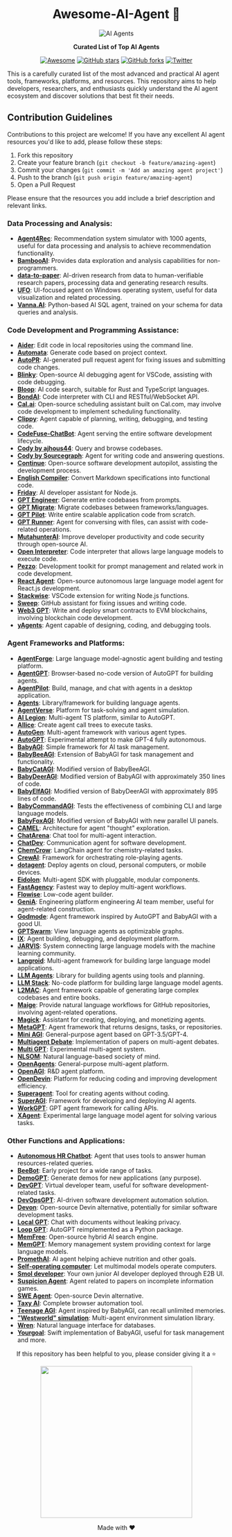 <div align="center">

# Awesome-AI-Agent 🤖
  
![AI Agents](https://github.com/sindresorhus/awesome/raw/main/media/logo.svg)

**Curated List of Top AI Agents**

[![Awesome](https://awesome.re/badge.svg)](https://awesome.re)
[![GitHub stars](https://img.shields.io/github/stars/huer-hu/Awesome-AI-Agent?style=social)](https://github.com/huer-hu/Awesome-AI-Agent/stargazers)
[![GitHub forks](https://img.shields.io/github/forks/huer-hu/Awesome-AI-Agent?style=social)](https://github.com/huer-hu/Awesome-AI-Agent/network/members)
[![Twitter](https://img.shields.io/twitter/url?style=social&url=https%3A%2F%2Fgithub.com%2Fxinouyang%2FAwesome-AI-Agent)](https://twitter.com/intent/tweet?text=Check%20out%20this%20awesome%20list%20of%20AI%20Agents!&url=https://github.com/huer-hu/Awesome-AI-Agent)

</div>

This is a carefully curated list of the most advanced and practical AI agent tools, frameworks, platforms, and resources. This repository aims to help developers, researchers, and enthusiasts quickly understand the AI agent ecosystem and discover solutions that best fit their needs.

## Contribution Guidelines

Contributions to this project are welcome! If you have any excellent AI agent resources you'd like to add, please follow these steps:

1. Fork this repository
2. Create your feature branch (`git checkout -b feature/amazing-agent`)
3. Commit your changes (`git commit -m 'Add an amazing agent project'`)
4. Push to the branch (`git push origin feature/amazing-agent`)
5. Open a Pull Request

Please ensure that the resources you add include a brief description and relevant links.

### Data Processing and Analysis:

- **[Agent4Rec](https://github.com/LehengTHU/Agent4Rec)**: Recommendation system simulator with 1000 agents, useful for data processing and analysis to achieve recommendation functionality.
- **[BambooAI](https://github.com/pgalko/BambooAI)**: Provides data exploration and analysis capabilities for non-programmers.
- **[data-to-paper](https://github.com/Technion-Kishony-lab/data-to-paper)**: AI-driven research from data to human-verifiable research papers, processing data and generating research results.
- **[UFO](https://github.com/microsoft/UFO)**: UI-focused agent on Windows operating system, useful for data visualization and related processing.
- **[Vanna.AI](https://vanna.ai/)**: Python-based AI SQL agent, trained on your schema for data queries and analysis.

### Code Development and Programming Assistance:
- **[Aider](https://github.com/paul-gauthier/aider)**: Edit code in local repositories using the command line.
- **[Automata](https://github.com/emrgnt-cmplxty/automata)**: Generate code based on project context.
- **[AutoPR](https://github.com/irgolic/AutoPR)**: AI-generated pull request agent for fixing issues and submitting code changes.
- **[Blinky](https://github.com/seahyinghang8/blinky)**: Open-source AI debugging agent for VSCode, assisting with code debugging.
- **[Bloop](https://bloop.ai/)**: AI code search, suitable for Rust and TypeScript languages.
- **[BondAI](https://bondai.dev/)**: Code interpreter with CLI and RESTful/WebSocket API.
- **[Cal.ai](https://cal.ai/)**: Open-source scheduling assistant built on Cal.com, may involve code development to implement scheduling functionality.
- **[Clippy](https://github.com/ennucore/clippy)**: Agent capable of planning, writing, debugging, and testing code.
- **[CodeFuse-ChatBot](https://github.com/codefuse-ai/codefuse-chatbot)**: Agent serving the entire software development lifecycle.
- **[Cody by ajhous44](https://github.com/ajhous44/cody)**: Query and browse codebases.
- **[Cody by Sourcegraph](https://docs.sourcegraph.com/cody)**: Agent for writing code and answering questions.
- **[Continue](https://continue.dev/)**: Open-source software development autopilot, assisting the development process.
- **[English Compiler](https://github.com/uilicious/english-compiler)**: Convert Markdown specifications into functional code.
- **[Friday](https://github.com/amirrezasalimi/friday/)**: AI developer assistant for Node.js.
- **[GPT Engineer](https://gptengineer.app/)**: Generate entire codebases from prompts.
- **[GPT Migrate](https://github.com/0xpayne/gpt-migrate)**: Migrate codebases between frameworks/languages.
- **[GPT Pilot](https://github.com/Pythagora-io/gpt-pilot)**: Write entire scalable application code from scratch.
- **[GPT Runner](https://github.com/nicepkg/gpt-runner)**: Agent for conversing with files, can assist with code-related operations.
- **[MutahunterAI](https://github.com/codeintegrity-ai/mutahunter)**: Improve developer productivity and code security through open-source AI.
- **[Open Interpreter](https://openinterpreter.com/)**: Code interpreter that allows large language models to execute code.
- **[Pezzo](https://www.pezzo.ai/)**: Development toolkit for prompt management and related work in code development.
- **[React Agent](https://reactagent.io/)**: Open-source autonomous large language model agent for React.js development.
- **[Stackwise](https://github.com/stackwiseai/stackwise)**: VSCode extension for writing Node.js functions.
- **[Sweep](https://sweep.dev/)**: GitHub assistant for fixing issues and writing code.
- **[Web3 GPT](https://w3gpt.ai/)**: Write and deploy smart contracts to EVM blockchains, involving blockchain code development.
- **[yAgents](https://github.com/yeagerai/yeagerai-agent)**: Agent capable of designing, coding, and debugging tools.

### Agent Frameworks and Platforms:
- **[AgentForge](https://github.com/DataBassGit/AgentForge)**: Large language model-agnostic agent building and testing platform.
- **[AgentGPT](https://agentgpt.reworkd.ai/)**: Browser-based no-code version of AutoGPT for building agents.
- **[AgentPilot](https://github.com/jbexta/AgentPilot)**: Build, manage, and chat with agents in a desktop application.
- **[Agents](https://github.com/aiwaves-cn/agents)**: Library/framework for building language agents.
- **[AgentVerse](https://github.com/OpenBMB/AgentVerse)**: Platform for task-solving and agent simulation.
- **[AI Legion](https://github.com/eumemic/ai-legion)**: Multi-agent TS platform, similar to AutoGPT.
- **[AIlice](https://github.com/myshell-ai/AIlice)**: Create agent call trees to execute tasks.
- **[AutoGen](https://github.com/microsoft/autogen)**: Multi-agent framework with various agent types.
- **[AutoGPT](https://agpt.co/?utm_source=awesome-ai-agents)**: Experimental attempt to make GPT-4 fully autonomous.
- **[BabyAGI](https://github.com/yoheinakajima/babyagi)**: Simple framework for AI task management.
- **[BabyBeeAGI](https://yoheinakajima.com/babybeeagi-task-management-and-functionality-expansion-on-top-of-babyagi/)**: Extension of BabyAGI for task management and functionality.
- **[BabyCatAGI](https://replit.com/@YoheiNakajima/BabyCatAGI)**: Modified version of BabyBeeAGI.
- **[BabyDeerAGI](https://twitter.com/yoheinakajima/status/1666313838868992001)**: Modified version of BabyAGI with approximately 350 lines of code.
- **[BabyElfAGI](https://twitter.com/yoheinakajima/status/1678443482866933760)**: Modified version of BabyDeerAGI with approximately 895 lines of code.
- **[BabyCommandAGI](https://github.com/saten-private/BabyCommandAGI)**: Tests the effectiveness of combining CLI and large language models.
- **[BabyFoxAGI](https://github.com/yoheinakajima/babyagi/tree/main/classic/babyfoxagi)**: Modified version of BabyAGI with new parallel UI panels.
- **[CAMEL](https://github.com/camel-ai/camel)**: Architecture for agent "thought" exploration.
- **[ChatArena](https://www.chatarena.org/)**: Chat tool for multi-agent interaction.
- **[ChatDev](https://github.com/OpenBMB/ChatDev)**: Communication agent for software development.
- **[ChemCrow](https://github.com/ur-whitelab/chemcrow-public)**: LangChain agent for chemistry-related tasks.
- **[CrewAI](https://github.com/joaomdmoura/crewai)**: Framework for orchestrating role-playing agents.
- **[dotagent](https://github.com/dot-agent/dotagent)**: Deploy agents on cloud, personal computers, or mobile devices.
- **[Eidolon](https://eidolonai.com/)**: Multi-agent SDK with pluggable, modular components.
- **[FastAgency](https://fastagency.ai/latest/)**: Fastest way to deploy multi-agent workflows.
- **[Flowise](https://flowiseai.com/)**: Low-code agent builder.
- **[GeniA](https://github.com/genia-dev/GeniA)**: Engineering platform engineering AI team member, useful for agent-related construction.
- **[Godmode](https://godmode.space/)**: Agent framework inspired by AutoGPT and BabyAGI with a good UI.
- **[GPTSwarm](https://gptswarm.org/)**: View language agents as optimizable graphs.
- **[IX](https://github.com/kreneskyp/ix)**: Agent building, debugging, and deployment platform.
- **[JARVIS](https://github.com/microsoft/JARVIS)**: System connecting large language models with the machine learning community.
- **[Langroid](https://github.com/langroid/langroid)**: Multi-agent framework for building large language model applications.
- **[LLM Agents](https://github.com/mpaepper/llm_agents)**: Library for building agents using tools and planning.
- **[LLM Stack](https://llmstack.ai/)**: No-code platform for building large language model agents.
- **[L2MAC](https://github.com/samholt/l2mac)**: Agent framework capable of generating large complex codebases and entire books.
- **[Maige](https://maige.app)**: Provide natural language workflows for GitHub repositories, involving agent-related operations.
- **[Magick](https://www.magickml.com/)**: Assistant for creating, deploying, and monetizing agents.
- **[MetaGPT](https://github.com/geekan/MetaGPT)**: Agent framework that returns designs, tasks, or repositories.
- **[Mini AGI](https://github.com/muellerberndt/mini-agi)**: General-purpose agent based on GPT-3.5/GPT-4.
- **[Multiagent Debate](https://github.com/composable-models/llm_multiagent_debate)**: Implementation of papers on multi-agent debates.
- **[Multi GPT](https://github.com/rumpfmax/Multi-GPT)**: Experimental multi-agent system.
- **[NLSOM](https://github.com/mczhuge/NLSOM)**: Natural language-based society of mind.
- **[OpenAgents](https://github.com/xlang-ai/OpenAgents)**: General-purpose multi-agent platform.
- **[OpenAGI](https://github.com/agiresearch/OpenAGI)**: R&D agent platform.
- **[OpenDevin](https://github.com/OpenDevin/OpenDevin)**: Platform for reducing coding and improving development efficiency.
- **[Superagent](https://www.superagent.sh/)**: Tool for creating agents without coding.
- **[SuperAGI](https://superagi.com/)**: Framework for developing and deploying AI agents.
- **[WorkGPT](https://github.com/team-openpm/workgpt)**: GPT agent framework for calling APIs.
- **[XAgent](https://github.com/OpenBMB/XAgent)**: Experimental large language model agent for solving various tasks.

### Other Functions and Applications:
- **[Autonomous HR Chatbot](https://github.com/stepanogil/autonomous-hr-chatbot)**: Agent that uses tools to answer human resources-related queries.
- **[BeeBot](https://github.com/AutoPackAI/beebot)**: Early project for a wide range of tasks.
- **[DemoGPT](https://github.com/melih-unsal/DemoGPT)**: Generate demos for new applications (any purpose).
- **[DevGPT](https://github.com/jina-ai/dev-gpt)**: Virtual developer team, useful for software development-related tasks.
- **[DevOpsGPT](https://github.com/kuafuai/DevOpsGPT)**: AI-driven software development automation solution.
- **[Devon](https://github.com/entropy-research/Devon)**: Open-source Devin alternative, potentially for similar software development tasks.
- **[Local GPT](https://github.com/PromtEngineer/localGPT)**: Chat with documents without leaking privacy.
- **[Loop GPT](https://github.com/farizrahman4u/loopgpt/tree/main)**: AutoGPT reimplemented as a Python package.
- **[MemFree](https://github.com/memfreeme/memfree)**: Open-source hybrid AI search engine.
- **[MemGPT](https://github.com/cpacker/MemGPT)**: Memory management system providing context for large language models.
- **[PromethAI](https://github.com/topoteretes/PromethAI-Backend)**: AI agent helping achieve nutrition and other goals.
- **[Self-operating computer](https://www.hyperwriteai.com/self-operating-computer)**: Let multimodal models operate computers.
- **[Smol developer](https://github.com/smol-ai/developer)**: Your own junior AI developer deployed through E2B UI.
- **[Suspicion Agent](https://github.com/CR-Gjx/Suspicion-Agent)**: Agent related to papers on incomplete information games.
- **[SWE Agent](https://github.com/princeton-nlp/SWE-agent)**: Open-source Devin alternative.
- **[Taxy AI](https://github.com/TaxyAI/browser-extension)**: Complete browser automation tool.
- **[Teenage AGI](https://github.com/seanpixel/Teenage-AGI/blob/main/README.md#experiments)**: Agent inspired by BabyAGI, can recall unlimited memories.
- **["Westworld" simulation](https://theolvs.github.io/westworld/)**: Multi-agent environment simulation library.
- **[Wren](https://www.getwren.ai/)**: Natural language interface for databases.
- **[Yourgoal](https://github.com/pj4533/yourgoal/?utm_source=awesome-ai-agents)**: Swift implementation of BabyAGI, useful for task management and more.


<div align="center">
  <p>If this repository has been helpful to you, please consider giving it a ⭐️ </p>
  
  <img src="https://user-images.githubusercontent.com/3369400/133268513-5bfe2f93-4402-42c9-a403-81c9e86934b6.jpeg" width="350" />
  
  <p>Made with ❤️</p>
</div>
